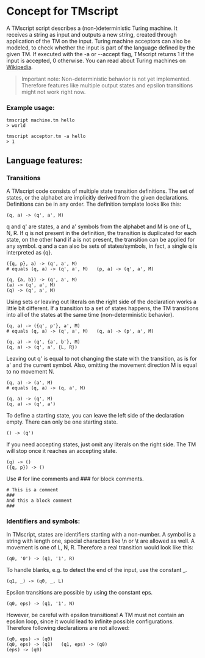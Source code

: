 Concept for TMscript
====================

A TMscript script describes a (non-)deterministic Turing machine.
It receives a string as input and outputs a new string, created through application of the TM on the input.
Turing machine acceptors can also be modeled, to check whether the input is part of the language defined by the given TM.
If executed with the -a or --accept flag, TMscript returns 1 if the input is accepted, 0 otherwise.
You can read about Turing machines on [Wikipedia](https://en.wikipedia.org/wiki/Turing_machine "Yeah, I know what you guys are thinking about Wikipedia articles...").

> Important note: Non-deterministic behavior is not yet implemented.
> Therefore features like multiple output states and epsilon transitions might not work right now.

### Example usage:

	tmscript machine.tm hello
	> world

	tmscript acceptor.tm -a hello
	> 1

## Language features:

### Transitions

A TMscript code consists of multiple state transition definitions.
The set of states, or the alphabet are implicitly derived from the given declarations.
Definitions can be in any order.
The definition template looks like this:

	(q, a) -> (q', a', M)

q and q' are states, a and a' symbols from the alphabet and M is one of L, N, R.
If q is not present in the definition, the transition is duplicated for each state, on the other hand if a is not present, the transition can be applied for any symbol.
q and a can also be sets of states/symbols, in fact, a single q is interpreted as {q}.

	({q, p}, a) -> (q', a', M)
	# equals (q, a) -> (q', a', M)   (p, a) -> (q', a', M)

	(q, {a, b}) -> (q', a', M)
	(a) -> (q', a', M)
	(q) -> (q', a', M)

Using sets or leaving out literals on the right side of the declaration works a little bit different.
If a transition to a set of states happens, the TM transitions into all of the states at the same time (non-deterministic behavior).

	(q, a) -> ({q', p'}, a', M)
	# equals (q, a) -> (q', a', M)   (q, a) -> (p', a', M)

	(q, a) -> (q', {a', b'}, M)
	(q, a) -> (q', a', {L, R})

Leaving out q' is equal to not changing the state with the transition, as is for a' and the current symbol.
Also, omitting the movement direction M is equal to no movement N.

	(q, a) -> (a', M)
	# equals (q, a) -> (q, a', M)

	(q, a) -> (q', M)
	(q, a) -> (q', a')

To define a starting state, you can leave the left side of the declaration empty.
There can only be one starting state.

	() -> (q')

If you need accepting states, just omit any literals on the right side.
The TM will stop once it reaches an accepting state.

	(q) -> ()
	({q, p}) -> ()

Use # for line comments and ### for block comments.

	# This is a comment
	###
	And this a block comment
	###

### Identifiers and symbols:

In TMscript, states are identifiers starting with a non-number.
A symbol is a string with length one, special characters like \n or \t are allowed as well.
A movement is one of L, N, R.
Therefore a real transition would look like this:

	(q0, '0') -> (q1, '1', R)

To handle blanks, e.g. to detect the end of the input, use the constant \_.

	(q1, _) -> (q0, _, L)

Epsilon transitions are possible by using the constant eps.

	(q0, eps) -> (q1, '1', N)

However, be careful with epsilon transitions!
A TM must not contain an epsilon loop, since it would lead to infinite possible configurations.
Therefore following declarations are not allowed:

	(q0, eps) -> (q0)
	(q0, eps) -> (q1)   (q1, eps) -> (q0)
	(eps) -> (q0)
